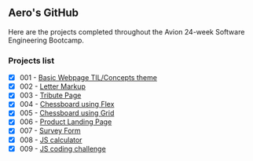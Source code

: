 ## Aero's GitHub

Here are the projects completed throughout the Avion 24-week Software Engineering Bootcamp.

### Projects list
- [x] 001 - [Basic Webpage TIL/Concepts theme](https://aflamiano-std.github.io/batch5-activities/Activities/001_html%20basics/)
- [x] 002 - [Letter Markup](https://aflamiano-std.github.io/batch5-activities/Activities/002_letter%20markup/)
- [x] 003 - [Tribute Page](https://aflamiano-std.github.io/batch5-activities/Activities/003_tribute%20page/)
- [x] 004 - [Chessboard using Flex](https://aflamiano-std.github.io/batch5-activities/Activities/004_chessboard%20flex/)
- [x] 005 - [Chessboard using Grid](https://aflamiano-std.github.io/batch5-activities/Activities/005_chessboard%20grid/)
- [x] 006 - [Product Landing Page](https://aflamiano-std.github.io/batch5-activities/Activities/006_product%20landing%20page/)
- [x] 007 - [Survey Form](https://aflamiano-std.github.io/batch5-activities/Activities/007_survey%20form/)
- [x] 008 - [JS calculator](https://aflamiano-std.github.io/batch5-activities/Activities/008_js%20calculator/)
- [x] 009 - [JS coding challenge](https://jsfiddle.net/g30wjv27/)
